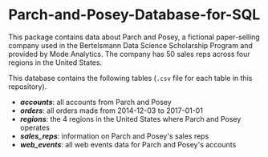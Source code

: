 # Parch-and-Posey-Database-for-SQL
This package contains data about Parch and Posey, a fictional paper-selling company used in the Bertelsmann Data Science Scholarship Program and provided by Mode Analytics. The company has 50 sales reps across four regions in the United States.

This database contains the following tables (`.csv` file for each table in this repository).
* _**accounts**_: all accounts from Parch and Posey
* _**orders**_: all orders made from 2014-12-03 to 2017-01-01
* _**regions**_: the 4 regions in the United States where Parch and Posey operates
* _**sales_reps**_: information on Parch and Posey's sales reps
* _**web_events**_: all web events data for Parch and Posey's accounts
 